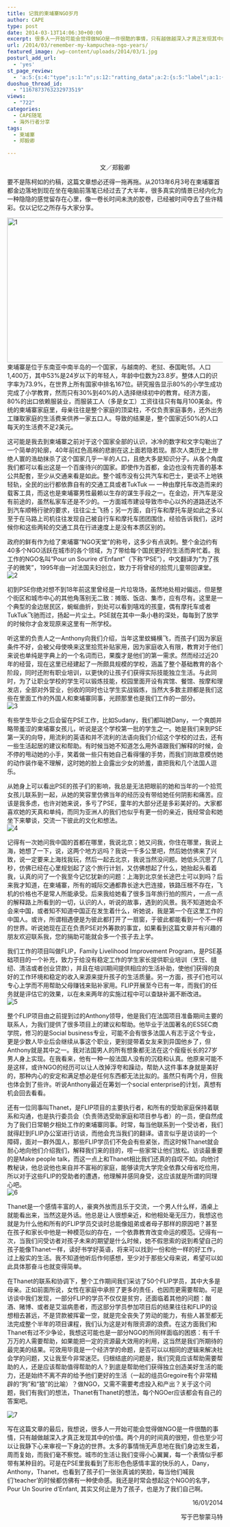 ```yaml
---
title: 记我的柬埔寨NGO岁月
author: CAPE
type: post
date: 2014-03-13T14:06:30+00:00
excerpt: 很多人一开始可能会觉得做NGO是一件很酷的事情，只有越做越深入才真正发现其中的价值。两个月的时间真的很短，但也至少可以让我静下心来审视一下身边的世界。
url: /2014/03/remember-my-kampuchea-ngo-years/
featured_image: /wp-content/uploads/2014/03/1.jpg
posturl_add_url:
  - 'yes'
st_page_review:
  - 'a:5:{s:4:"type";s:1:"n";s:12:"ratting_data";a:2:{s:5:"label";a:1:{i:0;s:0:"";}s:5:"score";a:1:{i:0;s:1:"0";}}s:7:"postion";s:2:"tl";s:5:"title";s:0:"";s:11:"score_label";s:0:"";}'
duoshuo_thread_id:
  - "1167873763232973519"
views:
  - "722"
categories:
  - CAPE随笔
  - 海外行者分享
tags:
  - 柬埔寨
  - 郑毅卿

---
```

<p style="text-align: center;">
  文／郑毅卿
</p>

要不是陈柯如的约稿，这篇文章想必还得一拖再拖。从2013年6月3号在柬埔寨首都金边落地到现在坐在电脑前落笔已经过去了大半年，很多真实的情景已经内化为一种隐隐的感觉留存在心里，像一卷长时间未洗的胶卷，已经被时间夺去了些许精彩。仅以记忆之所存与大家分享。

[<img class="alignnone  wp-image-8596" alt="1" src="http://hicape.com/wp-content/uploads/2014/03/1.jpg" width="512" height="338" srcset="http://hicape.com/wp-content/uploads/2014/03/1.jpg 854w, http://hicape.com/wp-content/uploads/2014/03/1-300x197.jpg 300w" sizes="(max-width: 512px) 100vw, 512px" />  
][1] 柬埔寨是位于东南亚中南半岛的一个国家，与越南的、老挝、泰国毗邻。人口1,400万，其中53%是24岁以下的年轻人，年龄中位数为23.8岁。整体人口的识字率为73.9%，在世界上所有国家中排名167位。研究报告显示80%的小学生成功完成了小学教育，然而只有30%到40%的人选择继续初中的教育。经济方面，80%的出口依赖服装业，而服装工人（多是女工）工资往往只有每月100美金。传统的柬埔寨家庭里，母亲往往是整个家庭的顶梁柱，不仅负责家庭事务，还外出务工赚取家庭的生活费来供养一家五口人。导致的结果是，整个国家近50%的人口每天的生活费不足2美元。

这可能是我去到柬埔寨之前对于这个国家全部的认识，冰冷的数字和文字勾勒出了一个简单的轮廓，40年前红色高棉的悲剧在这上面若隐若现。那次人类历史上惨绝人寰的浩劫抹杀了这个国家几乎一半的人口，且绝大多是知识分子。从各个角度我们都可以看出这是一个百废待兴的国家。即使作为首都，金边也没有完善的基本公共配套，至少从交通来看是如此。整个城市没有公共汽车和巴士，更谈不上地铁轻轨，全民的出行都依靠自有的交通工具或者TukTuk — 一种由摩托车改造而来的载客工具，而这也是柬埔寨男性最赖以生存的谋生手段之一。在金边，开汽车是没有前途的，虽然私家车还是不少的。一方面城市建设导致市中心以外的道路还达不到汽车顺畅行驶的要求，往往尘土飞扬；另一方面，自行车和摩托车是如此之多以至于在马路上司机往往发现自己被自行车和摩托车团团围住，经验告诉我们，这时候你和这些两轮的交通工具在行进速度上是没有本质区别的。

政府的鲜有作为给了柬埔寨“NGO天堂”的称号，这多少有点讽刺。整个金边约有40多个NGO活跃在城市的各个领域，为了带给每个国民更好的生活而奔忙着。我工作的NGO名叫“Pour un Sourire d’Enfant”（下称“PSE”），中文翻译为“为了孩子的微笑”，1995年由一对法国夫妇创立，致力于将曾经的拾荒儿童带回课堂。  
![2][2] 

初到PSE你绝对想不到18年前这里曾经是一片垃圾场，虽然地处相对偏远，但是整个街区和城市中心的其他角落别无二致：摊贩、饭店、集市，应有尽有。这里是一个典型的金边居民区，蜿蜒曲折，到处可以看到嘻戏的孩童，偶有摩托车或者TukTuk飞驰而过，扬起一片尘土。PSE就在其中一条小巷的深处，每每到了放学的时候你才会发现原来这里有一所学校。

听这里的负责人之一Anthony向我们介绍，当年这里蚊蝇横飞，而孩子们因为家庭条件不好，会被父母使唤来这里拾荒补贴家用，因为家庭收入有限，教育对于他们来说也单纯是字典上的一个名词而已，果腹才是他们的第一需求。然而经过近20年的经营，现在这里已经建起了一所颇具规模的学校，涵盖了整个基础教育的各个阶段，同时还附有职业培训，以更快的让孩子们获得实际技能独立生活。与此同时，为了让职业学校的学生可以锻炼技能，校园里面开设有宾馆、餐馆、按摩和理发店，全部对外营业，创收的同时也让学生实战锻炼，当然大多数主顾都是我们这些在里面工作的外国人和柬埔寨同事，光顾那里也是我们工作的一部分。  
![3][3] 

有些学生毕业之后会留在PSE工作，比如Sudany，我们都叫她Dany，一个爽朗并略带羞涩的柬埔寨女孩儿，听说是这个学校第一批的学生之一。她是我们来到PSE第一天的向导，用流利的英语和并不流利的法语向我们介绍这个学校的过去，还有一些生活起居的建议和帮助。有时候当她不知道怎么用外语跟我们解释的时候，会不停的甩动她的小手，笑着做一些只有她自己看得懂的手势，而我们则故意模仿她的动作装作毫不理解，这时她的脸上会露出少女的娇羞，直把我和几个法国人逗乐。

从她身上可以看出PSE的孩子们的影响，我总是无法把眼前的她和当年的一个拾荒女孩儿联系到一起，从她的笑容里仿佛当年的经历没有带给她任何阴影和痛苦。应该是我多虑，也许对她来说，多亏了PSE，童年的大部分还是多彩美好的。大家都喜欢她的天真和单纯，而同为亚洲人的我们也似乎有更一份的亲近，我经常会和她坐下来攀谈，交流一下彼此的文化和想法。  
![4][4] 

记得有一次她问我中国的首都在哪里，我说北京；她又问我，你住在哪里，我说上海，她想了一下，说，这两个地方远吗？我说一千多公里吧，然后她仿佛来了兴致，说一定要来上海找我玩，然后一起去北京，我说当然没问题。她低头沉思了几秒，仿佛已经在心里规划起了这个旅行计划，又仿佛想起了什么，她抬起头看着我，认真的问了一个我至今记忆犹新的问题：上海到北京坐长途巴士可以到吗？后来我才知道，在柬埔寨，所有的城际交通都靠长途大巴连接，铁路压根不存在，飞机的价格也不是常人所能承受。后来我给她看了很多当年旅行拍的照片，一点一点的解释路上所看到的一切，认识的人，听说的故事，遇到的风景。我不知道她会不会来中国，或者知不知道中国正在发生着什么，听她说，我是第一个在这里工作的中国人。或许，所谓相遇便是为彼此都打开了一扇窗，于彼此都能看到一个不一样的世界。听说她现在正在负责PSE对外筹款的事宜，如果看到这篇文章并有兴趣的朋友欢迎联系我，您的捐助可能就会多一个孩子去上学。

我们工作的项目叫做FLIP，Family Livelihood Improvement Program，是PSE基础项目的一个补充，致力于给没有稳定工作的学生家长提供职业培训（烹饪、缝纫、清洁或者创业贷款），并且在培训期间提供相应的生活补助，使他们获得的良好的工作环境和稳定的收入来源来提升孩子的生活质量。另一方面，孩子们也可以专心上学而不用帮助父母赚钱来贴补家用。FLIP开展至今已有一年，而我们的任务就是评估它的效果，以在未来两年的实施过程中可以查缺补漏不断改进。  
![5][5] 

整个FLIP项目由之前提到过的Anthony领导，他是我们在法国项目准备期间主要的联系人，为我们提供了很多项目上的建议和帮助。他毕业于法国著名的ESSEC商学院，修习的是Social business专业，可能不会有很多法国人有志于这个专业，更是少数人毕业后会继续从事这个职业，更别提带着女友来到异国他乡了，但Anthony就是其中之一。我对法国男人的所有想象都无法在这个瘦瘦长长的27岁男人身上实现。在我看来，他有一种一般法国人没有的沉稳和认真。他原来可能不是这样，或许NGO的经历可以让人改掉浮夸和躁动，帮助人这件事本身就是美好的，那种内心的安定和满足想必是任何东西都无法比拟的。虽然只有两个月，但我也体会到了些许。听说Anthony最近在筹划一个social enterprise的计划，真想有机会回去看看。

还有一位同事叫Thanet，是FLIP项目的主要执行者，和所有的受助家庭保持着联系和沟通，也是执行委员会（负责筛选受助家庭和项目参与者）的一员，便自然成为了我们日常朝夕相处工作的柬埔寨同事。时常，每当他联系到一个受访者，我们就得赶到FLIP办公室进行访谈，而他会充当我们的翻译。语言似乎是访谈的一个障碍，面对一群外国人，那些FLIP学员们不免会有些紧张，而这时候Thanet就会耐心地向他们介绍我们，解释我们来的目的，唠一些家常让他们放松。访谈最重要的是Make people talk，而这一点上和Thanet相比我们还真的自叹不如。向他讨教秘诀，他总说他也来自并不富裕的家庭，能够读完大学完全依靠父母省吃俭用，所以对于这些FLIP的受助者的遭遇，他理解并感同身受，这应该就是所谓的同理心吧。  
![6][6] 

Thanet是一个感情丰富的人，豪爽外放而且乐于交流，一个男人什么样，酒桌上就能看出来，当然这是外话。他总是让人很想亲近，和他相处毫无压力，我想这也就是为什么他和所有的FLIP学员交谈时总能像姐弟或者母子那样的原因吧？甚至在孩子和家长中他是一种模范似的存在，一个依靠教育改变命运的模范。记得有一次，当我们问受访者对孩子未来的期望是什么时候，她不假思索的说到希望自己的孩子能像Thanet一样，读好书学好英语，将来可以找到一份和他一样的好工作，过上殷实的生活。我不知道他听后作何感想，至少对于那些父母来说，希望可以如此具体那奋斗也就变得简单。

在Thanet的联系和协调下，整个工作期间我们采访了50个FLIP学员，其中大多是母亲。正如前面所说，女性在家庭中承担了更多的责任，也因而更需要帮助。可是访谈中我们发现，一部分FLIP的学员不仅仅是贫穷，还面临着其他的问题：酗酒、赌博、或者是艾滋病患者，而这部分学员参加项目后的结果往往和FLIP的设想相去甚远，不是贷款被挥霍一空，就是完全丧失了劳动的能力，有些人甚至都无法完成整个半年的项目课程，我们认为这是对有限资源的浪费。在这方面我们和Thanet有过不少争论，我想这可能也是一部分NGO的所同样面临的困惑：有千千万万的人需要帮助，如果能把一定的资源最大效用的利用，这当然是我们所期待的最完美的结果。可效用毕竟是一个经济学的命题，是否可以以相同的逻辑来解决社会学的问题，又让我至今非常迷茫。归根结底的问题是，我们究竟应该帮助需要帮助的人，还是应该帮助值得帮助的人？到底是帮助他们获得独立创造美好生活的能力，还是始终不离不弃的给予他们更好的生活（一起的组员Gregoire有个非常精辟的“狗”和“狼”的比喻）？做NGO，又需不需要考虑投入和产出？关于这个问题，我们有我们的想法，Thanet有Thanet的想法，每个NGOer应该都会有自己的答案吧。

![7][7] 

写在这篇文章的最后，我想说，很多人一开始可能会觉得做NGO是一件很酷的事情，只有越做越深入才真正发现其中的价值。两个月的时间真的很短，但也至少可以让我静下心来审视一下身边的世界。太多的事情悄无声息地在我们身边发生着，周而复始，而我们毫不察觉。城市的生活让我们变得小心翼翼，每一个表情似乎都带有某种目的。可是在PSE里我看到了形形色色感情丰富的快乐的人，Dany，Anthony，Thanet，也看到了孩子们一张张真诚的笑脸，每当他们喊我们’teacher’的时候都仿佛有一种使命感。我还是时常会想起这个NGO的名字，Pour Un Sourire d’Enfant, 其实又何止是为了孩子，也是为了我们自己啊。

<p align="right">
  16/01/2014
</p>

<p align="right">
  写于巴黎蒙马特
</p>

 [1]: http://hicape.com/wp-content/uploads/2014/03/1.jpg
 [2]: http://pic.yupoo.com/chenluaihr_v/DBtQT9xb/medium.jpg
 [3]: http://pic.yupoo.com/chenluaihr_v/DBtQHJzj/medium.jpg
 [4]: http://pic.yupoo.com/chenluaihr_v/DBtQV9Ie/medium.jpg
 [5]: http://pic.yupoo.com/chenluaihr_v/DBtQY2qy/medium.jpg
 [6]: http://pic.yupoo.com/chenluaihr_v/DBtQYw2T/medium.jpg
 [7]: http://pic.yupoo.com/chenluaihr_v/DBtR0DcN/medium.jpg